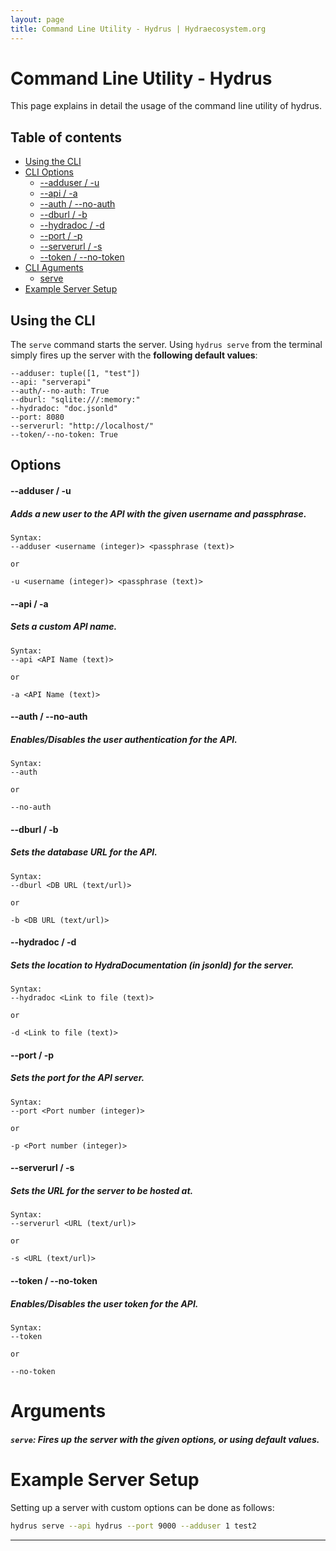```yaml
---
layout: page
title: Command Line Utility - Hydrus | Hydraecosystem.org
---
```


# Command Line Utility - Hydrus

This page explains in detail the usage of the command line utility of hydrus.

Table of contents
-------------
* [Using the CLI](#usingthecli)
* [CLI Options](#cliops)
    * [--adduser / -u](#cliops-adduser)
    * [--api / -a](#cliops-api)
    * [--auth / --no-auth](#cliops-auth)
    * [--dburl / -b](#cliops-dburl)
    * [--hydradoc / -d](#cliops-hydradoc)
    * [--port / -p](#cliops-port)
    * [--serverurl / -s](#cliops-serverurl)
    * [--token / --no-token](#cliops-token)
* [CLI Aguments](#cliargs)
    * [serve](#cliargs-serve)
* [Example Server Setup](#examplesetup)

<a name="usingthecli"></a>
## Using the CLI

The `serve` command starts the server. Using `hydrus serve` from the terminal simply fires up the server with the **following default values**:
```
--adduser: tuple([1, "test"])
--api: "serverapi"
--auth/--no-auth: True
--dburl: "sqlite:///:memory:"
--hydradoc: "doc.jsonld"
--port: 8080
--serverurl: "http://localhost/"
--token/--no-token: True
```

<a name="cliops"></a>
## Options
<a name="cliops-adduser"></a>
#### **--adduser / -u**
##### Adds a new user to the API with the given username and passphrase.
```
Syntax:
--adduser <username (integer)> <passphrase (text)>

or

-u <username (integer)> <passphrase (text)>
```
<a name="cliops-api"></a>
#### **--api / -a**
##### Sets a custom API name.
```
Syntax:
--api <API Name (text)>

or

-a <API Name (text)>
```
<a name="cliops-auth"></a>
#### **--auth / --no-auth**
##### Enables/Disables the user authentication for the API.
```
Syntax:
--auth

or

--no-auth
```
<a name="cliops-dburl"></a>
#### **--dburl / -b**
##### Sets the database URL for the API.
```
Syntax:
--dburl <DB URL (text/url)>

or

-b <DB URL (text/url)>
```
<a name="cliops-hydradoc"></a>
#### **--hydradoc / -d**
##### Sets the location to HydraDocumentation (in jsonld) for the server.
```
Syntax:
--hydradoc <Link to file (text)>

or

-d <Link to file (text)>
```
<a name="cliops-port"></a>
#### **--port / -p**
##### Sets the port for the API server.
```
Syntax:
--port <Port number (integer)>

or

-p <Port number (integer)>
```
<a name="cliops-serverurl"></a>
#### **--serverurl / -s**
##### Sets the URL for the server to be hosted at.
```
Syntax:
--serverurl <URL (text/url)>

or

-s <URL (text/url)>
```
<a name="cliops-token"></a>
#### **--token / --no-token**
##### Enables/Disables the user token for the API.
```
Syntax:
--token

or

--no-token
```
<a name="cliargs"></a>
# Arguments
<a name="cliargs-serve"></a>
##### `serve`: Fires up the server with the given options, or using default values.

<a name="examplesetup"></a>
# Example Server Setup
Setting up a server with custom options can be done as follows:
```bash
hydrus serve --api hydrus --port 9000 --adduser 1 test2
```

---

